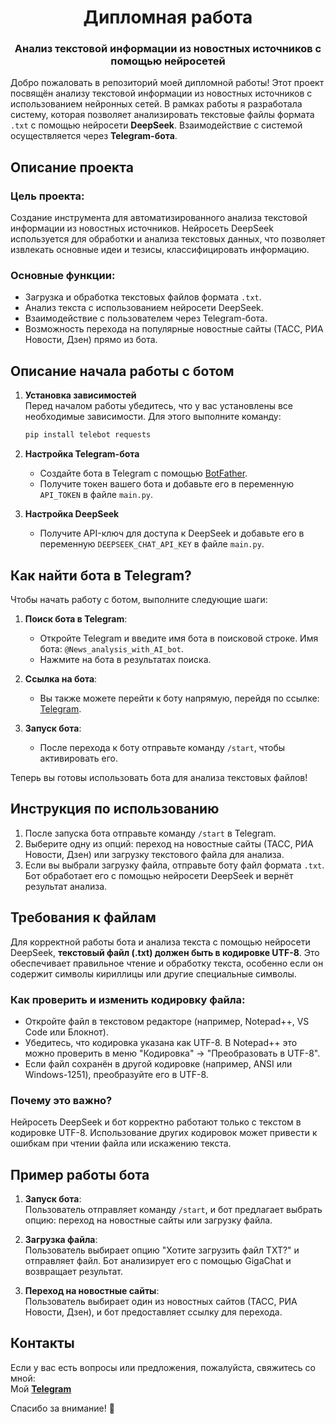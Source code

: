 <h1 align="center"> Дипломная работа </h1>
<h3 align="center"> Анализ текстовой информации из новостных источников с помощью нейросетей </h3>

Добро пожаловать в репозиторий моей дипломной работы! Этот проект посвящён анализу текстовой информации из новостных источников с использованием нейронных сетей. В рамках работы я разработала систему, которая позволяет анализировать текстовые файлы формата `.txt` с помощью нейросети **DeepSeek**. Взаимодействие с системой осуществляется через **Telegram-бота**.

## Описание проекта
### Цель проекта: 
Создание инструмента для автоматизированного анализа текстовой информации из новостных источников. Нейросеть DeepSeek используется для обработки и анализа текстовых данных, что позволяет извлекать основные идеи и тезисы, классифицировать информацию.

### Основные функции:
- Загрузка и обработка текстовых файлов формата `.txt`.
- Анализ текста с использованием нейросети DeepSeek.
- Взаимодействие с пользователем через Telegram-бота.
- Возможность перехода на популярные новостные сайты (ТАСС, РИА Новости, Дзен) прямо из бота.

## Описание начала работы с ботом

1. **Установка зависимостей**  
   Перед началом работы убедитесь, что у вас установлены все необходимые зависимости. Для этого выполните команду:
   ```bash
   pip install telebot requests
   ```

2. **Настройка Telegram-бота**  
   - Создайте бота в Telegram с помощью [BotFather](https://core.telegram.org/bots#botfather).
   - Получите токен вашего бота и добавьте его в переменную `API_TOKEN` в файле `main.py`.

3. **Настройка DeepSeek**  
   - Получите API-ключ для доступа к DeepSeek и добавьте его в переменную `DEEPSEEK_CHAT_API_KEY` в файле `main.py`.

## Как найти бота в Telegram?

Чтобы начать работу с ботом, выполните следующие шаги:

1. **Поиск бота в Telegram**:
   - Откройте Telegram и введите имя бота в поисковой строке. Имя бота: `@News_analysis_with_AI_bot`.
   - Нажмите на бота в результатах поиска.

2. **Ссылка на бота**:
   - Вы также можете перейти к боту напрямую, перейдя по ссылке: [Telegram](https://t.me/News_analysis_with_AI_bot).

3. **Запуск бота**:
   - После перехода к боту отправьте команду `/start`, чтобы активировать его.

Теперь вы готовы использовать бота для анализа текстовых файлов!

 ## Инструкция по использованию
1. После запуска бота отправьте команду `/start` в Telegram.
2. Выберите одну из опций: переход на новостные сайты (ТАСС, РИА Новости, Дзен) или загрузку текстового файла для анализа.
3. Если вы выбрали загрузку файла, отправьте боту файл формата `.txt`. Бот обработает его с помощью нейросети DeepSeek и вернёт результат анализа.

## Требования к файлам

Для корректной работы бота и анализа текста с помощью нейросети DeepSeek, **текстовый файл (.txt) должен быть в кодировке UTF-8**. Это обеспечивает правильное чтение и обработку текста, особенно если он содержит символы кириллицы или другие специальные символы.

### Как проверить и изменить кодировку файла:

   - Откройте файл в текстовом редакторе (например, Notepad++, VS Code или Блокнот).
   - Убедитесь, что кодировка указана как UTF-8. В Notepad++ это можно проверить в меню "Кодировка" → "Преобразовать в UTF-8".
   - Если файл сохранён в другой кодировке (например, ANSI или Windows-1251), преобразуйте его в UTF-8.

### Почему это важно?

Нейросеть DeepSeek и бот корректно работают только с текстом в кодировке UTF-8. Использование других кодировок может привести к ошибкам при чтении файла или искажению текста.

## Пример работы бота

1. **Запуск бота**:  
   Пользователь отправляет команду `/start`, и бот предлагает выбрать опцию: переход на новостные сайты или загрузку файла.

2. **Загрузка файла**:  
   Пользователь выбирает опцию "Хотите загрузить файл TXT?" и отправляет файл. Бот анализирует его с помощью GigaChat и возвращает результат.

3. **Переход на новостные сайты**:  
   Пользователь выбирает один из новостных сайтов (ТАСС, РИА Новости, Дзен), и бот предоставляет ссылку для перехода.

## Контакты
Если у вас есть вопросы или предложения, пожалуйста, свяжитесь со мной:  
Мой **[Telegram](https://t.me/oneKITSUNE)**

Спасибо за внимание! 🚀
